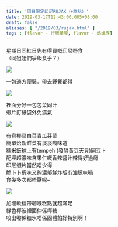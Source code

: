 ```yaml
---
title: '周日限定印尼RUJAK（+糕點）'
date: 2019-03-17T12:43:00.005+08:00
draft: false
aliases: [ "/2019/03/rujak.html" ]
tags : [flavor - 行膳積腹, flavor - 螞蟻族]
---
```


星期日同紅日先有得買嘅印尼嘢食  
（同姐姐們爭飯食乎？）  

![](/images/sundayrujak.jpg)

一包過方便裝，帶去野餐都得

![](/images/sundayrujak1.jpg)

裡面分好一包包菜同汁  
蝦片釘紙袋外免濕氣

![](/images/sundayrujak2.jpg)

有齊椰菜白菜青瓜芽菜  
簡單烚新鮮菜有淡淡嘅味道  
糯米飯球上有tempeh (發酵黃豆天貝)同豆卜  
配埋超濃味含果仁嘅香辣醬汁辣得好過癮  
印尼蝦片當然唔少得  
脆卜卜蝦味又夠濃郁鮮炸版冇油臆味喎  
食幾多次都唔厭呢~

![](/images/sundayrujak3.jpg)

加埋軟糯帶韌嘅糕點就超滿足  
綠色椰波裡面仲係椰糖  
咬出嚟係糖水唔係固體餡好特別啊！
